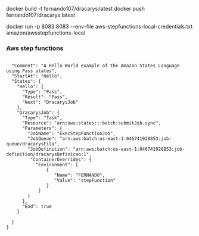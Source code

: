 docker build -t fernando107/dracarys:latest
docker push fernando107/dracarys:latest

docker run -p 8083:8083 --env-file aws-stepfunctions-local-credentials.txt amazon/awsstepfunctions-local

### Aws step functions
```

  "Comment": "A Hello World example of the Amazon States Language using Pass states",
  "StartAt": "Hello",
  "States": {
    "Hello": {
      "Type": "Pass",
      "Result": "Pass",
      "Next": "DracarysJob"
    },
    "DracarysJob": {
      "Type": "Task",
      "Resource": "arn:aws:states:::batch:submitJob.sync",
      "Parameters": {
        "JobName": "ExecStepFunctionJob",
        "JobQueue": "arn:aws:batch:us-east-1:046741928853:job-queue/dracarysFila",
        "JobDefinition": "arn:aws:batch:us-east-1:046741928853:job-definition/dracarysDefinicao:1",
         "ContainerOverrides": {
           "Environment": [ 
               { 
                  "Name": "FERNANDO",
                  "Value": "stepFunction"
               }
            ]
        }
      },
      "End": true
    }
    
  }
}
```